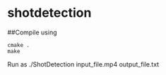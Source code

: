 # shotdetection
##Compile using
```
cmake .
make
```

Run as
./ShotDetection input_file.mp4 output_file.txt 
